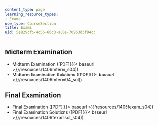 ```yaml
---
content_type: page
learning_resource_types:
- Exams
ocw_type: CourseSection
title: Exams
uid: 5e829cfb-4c56-66c3-a80e-70963d3f94cc
---
```


Midterm Examination
-------------------

*   Midterm Examination ([PDF]({{< baseurl >}}/resources/1406mterm_s04))
*   Midterm Examination Solutions ([PDF]({{< baseurl >}}/resources/1406mterm04_sol))

Final Examination
-----------------

*   Final Examination ([PDF]({{< baseurl >}}/resources/1406fexam_s04))
*   Final Examination Solutions ([PDF]({{< baseurl >}}/resources/1406fexamsol_s04))